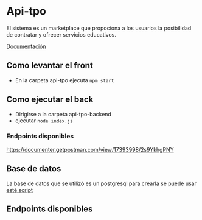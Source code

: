 # Api-tpo

El sistema es un marketplace que propociona a los usuarios la posibilidad de contratar y ofrecer servicios educativos.

[Documentación](https://docs.google.com/document/d/1gk4NeYf6Lw4caDGj3H_iyG0MdfR04zzBexzLsVH_PEQ/edit?usp=sharing)
## Como levantar el front
* En la carpeta api-tpo ejecuta `npm start`

## Como ejecutar el back
* Dirigirse a la carpeta api-tpo-backend
* ejecutar `node index.js`

### Endpoints disponibles 
https://documenter.getpostman.com/view/17393998/2s9YkhgPNY

## Base de datos
La base de datos que se utilizó es un postgresql para crearla se puede usar [esté script](https://docs.google.com/document/d/1NVkDXOSYkGA7clsDKPRk8rQ7hgpaCvHYzFpsaBsEXnM/edit?usp=sharing)

## Endpoints disponibles

